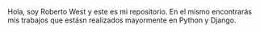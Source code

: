Hola, soy Roberto West y este es mi repositorio. En el mismo encontrarás mis trabajos que estásn realizados mayormente en Python y Django.
